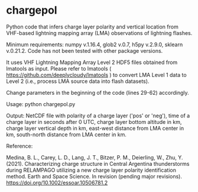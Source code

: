 # chargepol

Python code that infers charge layer polarity and vertical location from VHF-based lightning mapping array (LMA) observations of lightning flashes.

Minimum requirements: numpy v.1.16.4, glob2 v.0.7, h5py v.2.9.0, sklearn v.0.21.2. Code has not been tested with other package versions.

It uses VHF Lightning Mapping Array Level 2 HDF5 files obtained from lmatools as input. Please refer to lmatools ( https://github.com/deeplycloudy/lmatools ) to convert LMA Level 1 data to Level 2 (i.e., process LMA source data into flash datasets).

Change parameters in the beginning of the code (lines 29-62) accordingly. 

Usage: python chargepol.py

Output: NetCDF file with polarity of a charge layer ('pos' or 'neg'), time of a charge layer in seconds after 0 UTC, charge layer bottom altitude in km, charge layer vertical depth in km, east-west distance from LMA center in km, south-north distance from LMA center in km.

Reference: 

Medina, B. L., Carey, L. D., Lang, J. T., Bitzer, P. M., Deierling, W., Zhu, Y. (2021). Characterizing charge structure in Central Argentina thunderstorms during RELAMPAGO utilizing a new charge layer polarity identification method. Earth and Space Science. In revision (pending major revisions). https://doi.org/10.1002/essoar.10506781.2
